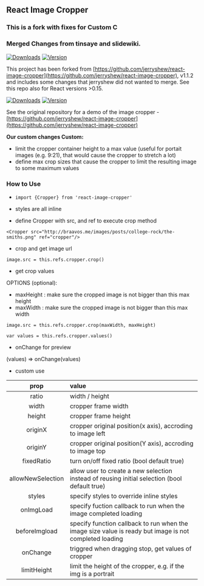 ## React Image Cropper

### This is a fork with fixes for Custom C

### Merged Changes from tinsaye and slidewiki.

[![Downloads](https://img.shields.io/npm/dt/react-image-cropper.svg)](https://www.npmjs.com/package/react-image-cropper)
[![Version](https://img.shields.io/npm/v/react-image-cropper.svg)](https://www.npmjs.com/package/react-image-cropper)

This project has been forked from [https://github.com/jerryshew/react-image-cropper](https://github.com/jerryshew/react-image-cropper), v1.1.2 and includes some changes that jerryshew did not wanted to merge. See this repo also for React versions >0.15.

[![Downloads](https://img.shields.io/npm/dt/slidewiki-react-image-cropper.svg)](https://www.npmjs.com/package/slidewiki-react-image-cropper)
[![Version](https://img.shields.io/npm/v/slidewiki-react-image-cropper.svg)](https://www.npmjs.com/package/slidewiki-react-image-cropper)

See the original repository for a demo of the image cropper - [https://github.com/jerryshew/react-image-cropper](https://github.com/jerryshew/react-image-cropper)

**Our custom changes Custom:**

+ limit the cropper container height to a max value (useful for portait images (e.g. 9:21), that would cause the cropper to stretch a lot)
+ define max crop sizes that cause the cropper to limit the resulting image to some maximum values

### How to Use

+ `import {Cropper} from 'react-image-cropper'`

+ styles are all inline

+ define Cropper with src, and ref to execute crop method  

```
<Cropper src="http://braavos.me/images/posts/college-rock/the-smiths.png" ref="cropper"/>
```

+ crop and get image url

`image.src = this.refs.cropper.crop()`

+ get crop values

OPTIONS (optional):

+ maxHeight : make sure the cropped image is not bigger than this max height
+ maxWidth : make sure the cropped image is not bigger than this max width

`image.src = this.refs.cropper.crop(maxWidth, maxHeight)`

`var values = this.refs.cropper.values()`

+ onChange for preview

(values) => onChange(values)

+ custom use

| prop  |  value   |
|:-------:|:--------|
| ratio | width / height |
| width | cropper frame width |
| height | cropper frame height |
| originX | cropper original position(x axis), accroding to image left|
| originY | cropper original position(Y axis), accroding to image top|
| fixedRatio | turn on/off fixed ratio (bool default true) |
| allowNewSelection | allow user to create a new selection instead of reusing initial selection (bool default true) |
| styles | specify styles to override inline styles |
| onImgLoad | specify fuction callback to run when the image completed loading |
| beforeImgload | specify function callback to run when the image size value is ready but image is not completed loading |
| onChange | triggred when dragging stop, get values of cropper |
| limitHeight | limit the height of the cropper, e.g. if the img is a portrait |
